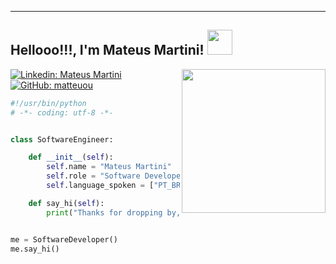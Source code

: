 ---
<h2> Hellooo!!!, I'm Mateus Martini! <img src="https://media.giphy.com/media/12oufCB0MyZ1Go/giphy.gif" width="40"></h2>
<img align='right' src="https://media.giphy.com/media/M9gbBd9nbDrOTu1Mqx/giphy.gif" width="230">

[![Linkedin: Mateus Martini](https://img.shields.io/badge/-Mateus%20Martini-blue?style=flat-square&logo=Linkedin&logoColor=white&link=https://www.linkedin.com/in/mateus-martini-19128b359/)](https://www.linkedin.com/in/mateus-martini-19128b359/)
[![GitHub: matteuou](https://img.shields.io/github/followers/matteuou?label=Follow&style=social)](https://github.com/matteuou)

```python
#!/usr/bin/python
# -*- coding: utf-8 -*-


class SoftwareEngineer:

    def __init__(self):
        self.name = "Mateus Martini"
        self.role = "Software Developer"
        self.language_spoken = ["PT_BR", "en_US"]

    def say_hi(self):
        print("Thanks for dropping by, hope you find some of my work interesting. :D")


me = SoftwareDeveloper()
me.say_hi()
```



